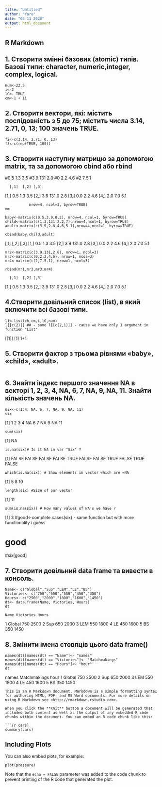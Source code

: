 ```yaml
---
title: "Untitled"
author: "Yaro"
date: "05 11 2020"
output: html_document
---
```


## R Markdown
## 1. Створити змінні базових (atomic) типів. Базові типи: character, numeric,integer, complex, logical.
```ch<-123L 
num<-22.5
i<-2
lG<- TRUE
cm<-1 + 1i
```
  
  ## 2. Створити вектори, які: містить послідовність з 5 до 75; містить числа 3.14, 2.71, 0, 13; 100 значень TRUE.
```f1<-c(5:75)
f2<-c(3.14, 2.71, 0, 13)
f3<-c(rep(TRUE, 100))
 ```
 ## 3. Створити наступну матрицю за допомогою matrix, та за допомогою cbind або rbind
  #0.5 1.3 3.5
  #3.9 131 2.8
  #0 2.2 4.6
  #2 7 5.1

      [,1]  [,2] [,3]
  [1,]  0.5   1.3  3.5
  [2,]  3.9 131.0  2.8
  [3,]  0.0   2.2  4.6
  [4,]  2.0   7.0  5.1

```mm<-matrix(c(0.5,1.3,3.5,3.9,131,2.8,0,2.2,4.6,2,7,5.1),
           nrow=4, ncol=3, byrow=TRUE)
mm 

baby<-matrix(c(0.5,3.9,0,2), nrow=4, ncol=1, byrow=TRUE) 
child<-matrix(c(1.3,131,2.2,7),nrow=4,ncol=1, byrow=TRUE)
adult<-matrix(c(3.5,2.8,4.6,5.1),nrow=4,ncol=1, byrow=TRUE)

cbind(baby,child,adult)
```
 [,1]  [,2] [,3]
[1,]  0.5   1.3  3.5
[2,]  3.9 131.0  2.8
[3,]  0.0   2.2  4.6
[4,]  2.0   7.0  5.1

```mr1<-matrix(c(0.5,1.3,3.5), nrow=1, ncol=3)
mr2<-matrix(c(3.9,131,2.8), nrow=1, ncol=3)
mr3<-matrix(c(0,2.2,4.6), nrow=1, ncol=3)
mr4<-matrix(c(2,7,5.1), nrow=1, ncol=3)

rbind(mr1,mr2,mr3,mr4)
```
      [,1]  [,2] [,3]
[1,]  0.5   1.3  3.5
[2,]  3.9 131.0  2.8
[3,]  0.0   2.2  4.6
[4,]  2.0   7.0  5.1
## 4.Створити довільний список (list), в який включити всі базові типи.

```l<-list(ch<-list(123L),cm<-list(1+1i),i<-list(2),lG<-list(TRUE),num<-list(22.5))
l1<-list(ch,cm,i,lG,num)
l[[c(2)]] ## - same l[[c(2,1)]] - cause we have only 1 argument in function "List"
```

[[1]]
[1] 1+1i

## 5. Створити фактор з трьома рівнями «baby», «child», «adult».

```f<-factor(c(baby,child,adult)) # Start working, after when i creat var's early 
```

## 6. Знайти індекс першого значення NA в векторі 1, 2, 3, 4, NA, 6, 7, NA, 9, NA, 11. Знайти кількість значень NA.

```
six<-c(1:4, NA, 6, 7, NA, 9, NA, 11)
six
```
[1]  1  2  3  4 NA  6  7 NA  9 NA 11
```
sum(six)
```
[1] NA
```
is.na(six)# Is it NA in var "Six" ?
```
[1] FALSE FALSE FALSE FALSE  TRUE FALSE FALSE  TRUE FALSE  TRUE FALSE
```
which(is.na(six)) # Show elements in vector which are =NA
```
[1]  5  8 10
```
length(six) #Size of our vector
```
[1] 11
```
sum(is.na(six)) # How many values of NA's we have ?
```
[1] 3
#good<-complete.cases(six) - same function but with more functionality i guess
# good
#six[good]


## 7. Створити довільний data frame та вивести в консоль.
```
Name<- c("Global","Sup","LEM","LE","BS")
Victories<- c("750","650","550","450","350")
Hours<- c("2500","2000","1800","1600","1450")
dt<- data.frame(Name, Victories, Hours)
dt 
```
    Name Victories Hours
1 Global       750  2500
2    Sup       650  2000
3    LEM       550  1800
4     LE       450  1600
5     BS       350  1450

## 8. Змінити імена стовпців цього data frame()
```
names(dt)[names(dt) == "Name"]<- "names"
names(dt)[names(dt) == "Victories"]<- "Matchmakings"
names(dt)[names(dt) == "Hours"]<- "hour"
dt    
```
   names Matchmakings hour
1 Global          750 2500
2    Sup          650 2000
3    LEM          550 1800
4     LE          450 1600
5     BS          350 1450
```
This is an R Markdown document. Markdown is a simple formatting syntax for authoring HTML, PDF, and MS Word documents. For more details on using R Markdown see <http://rmarkdown.rstudio.com>.

When you click the **Knit** button a document will be generated that includes both content as well as the output of any embedded R code chunks within the document. You can embed an R code chunk like this:

```{r cars}
summary(cars)
```

## Including Plots

You can also embed plots, for example:

```{r pressure, echo=FALSE}
plot(pressure)
```

Note that the `echo = FALSE` parameter was added to the code chunk to prevent printing of the R code that generated the plot.

